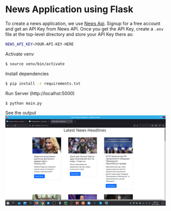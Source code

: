 # News Application using Flask

To create a news application, we use [News Api](https://newsapi.org/).
Signup for a free account and get an API Key from News API. Once you get the API Key, create a `.env` file at the top-level directory and store your API Key there as:
```sh
NEWS_API_KEY=YOUR-API-KEY-HERE
```

 Activate venv
```sh
$ source venv/bin/activate
```

Install dependencies
```sh
$ pip install -r requirements.txt
```

Run Server (http://localhst:5000)
```sh
$ python main.py
```
See the output
![Alt text](app/static/images/Screenshot_news_api.png?raw=true "News api")